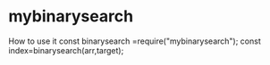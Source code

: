 # mybinarysearch

How to use it
const binarysearch =require("mybinarysearch");
  const index=binarysearch(arr,target);